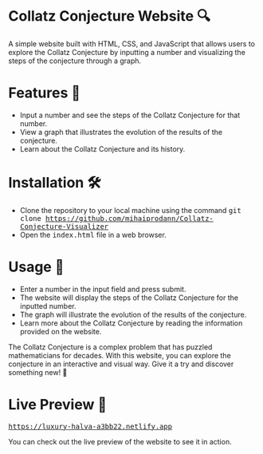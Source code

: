 # Collatz Conjecture Website 🔍

A simple website built with HTML, CSS, and JavaScript that allows users to explore the Collatz Conjecture by inputting a number and visualizing the steps of the conjecture through a graph.

# Features 🎉
* Input a number and see the steps of the Collatz Conjecture for that number.
* View a graph that illustrates the evolution of the results of the conjecture.
* Learn about the Collatz Conjecture and its history.

# Installation 🛠
* Clone the repository to your local machine using the command <kbd> git clone https://github.com/mihaiprodann/Collatz-Conjecture-Visualizer</kbd>
* Open the <kbd>index.html</kbd> file in a web browser.

# Usage 📲
* Enter a number in the input field and press submit.
* The website will display the steps of the Collatz Conjecture for the inputted number.
* The graph will illustrate the evolution of the results of the conjecture.
* Learn more about the Collatz Conjecture by reading the information provided on the website.

The Collatz Conjecture is a complex problem that has puzzled mathematicians for decades. With this website, you can explore the conjecture in an interactive and visual way. Give it a try and discover something new! 🚀

# Live Preview 🔗
<kbd> https://luxury-halva-a3bb22.netlify.app </kbd>

You can check out the live preview of the website to see it in action.
